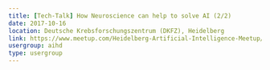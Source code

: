 ```yaml
---
title: [Tech-Talk] How Neuroscience can help to solve AI (2/2)
date: 2017-10-16
location: Deutsche Krebsforschungszentrum (DKFZ), Heidelberg
link: https://www.meetup.com/Heidelberg-Artificial-Intelligence-Meetup/events/242763086/
usergroup: aihd
type: usergroup
---
```

